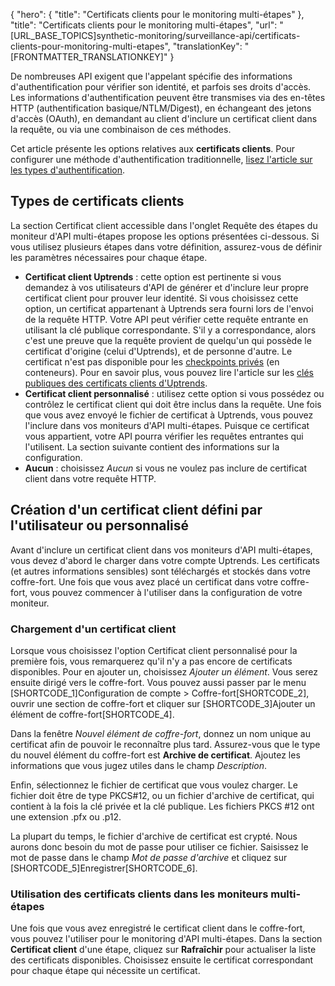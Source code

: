 {
  "hero": {
    "title": "Certificats clients pour le monitoring multi-étapes"
  },
  "title": "Certificats clients pour le monitoring multi-étapes",
  "url": "[URL_BASE_TOPICS]synthetic-monitoring/surveillance-api/certificats-clients-pour-monitoring-multi-etapes",
  "translationKey": "[FRONTMATTER_TRANSLATIONKEY]"
}

De nombreuses API exigent que l'appelant spécifie des informations d'authentification pour vérifier son identité, et parfois ses droits d'accès. Les informations d'authentification peuvent être transmises via des en-têtes HTTP (authentification basique/NTLM/Digest), en échangeant des jetons d'accès (OAuth), en demandant au client d'inclure un certificat client dans la requête, ou via une combinaison de ces méthodes.

Cet article présente les options relatives aux **certificats clients**. Pour configurer une méthode d'authentification traditionnelle, [lisez l'article sur les types d'authentification]([LINK_URL_1]).

## Types de certificats clients

La section Certificat client accessible dans l'onglet Requête des étapes du moniteur d'API multi-étapes propose les options présentées ci-dessous. Si vous utilisez plusieurs étapes dans votre définition, assurez-vous de définir les paramètres nécessaires pour chaque étape.

- **Certificat client Uptrends** : cette option est pertinente si vous demandez à vos utilisateurs d'API de générer et d'inclure leur propre certificat client pour prouver leur identité. Si vous choisissez cette option, un certificat appartenant à Uptrends sera fourni lors de l'envoi de la requête HTTP. Votre API peut vérifier cette requête entrante en utilisant la clé publique correspondante. S'il y a correspondance, alors c'est une preuve que la requête provient de quelqu'un qui possède le certificat d'origine (celui d'Uptrends), et de personne d'autre. Le certificat n'est pas disponible pour les [checkpoints privés]([LINK_URL_2]) (en conteneurs).
   Pour en savoir plus, vous pouvez lire l'article sur les [clés publiques des certificats clients d'Uptrends]([LINK_URL_3]).
- **Certificat client personnalisé** : utilisez cette option si vous possédez ou contrôlez le certificat client qui doit être inclus dans la requête. Une fois que vous avez envoyé le fichier de certificat à Uptrends, vous pouvez l'inclure dans vos moniteurs d'API multi-étapes. Puisque ce certificat vous appartient, votre API pourra vérifier les requêtes entrantes qui l'utilisent. La section suivante contient des informations sur la configuration.
- **Aucun** : choisissez *Aucun* si vous ne voulez pas inclure de certificat client dans votre requête HTTP.

## Création d'un certificat client défini par l'utilisateur ou personnalisé

Avant d'inclure un certificat client dans vos moniteurs d'API multi-étapes, vous devez d'abord le charger dans votre compte Uptrends. Les certificats (et autres informations sensibles) sont téléchargés et stockés dans votre coffre-fort. Une fois que vous avez placé un certificat dans votre coffre-fort, vous pouvez commencer à l'utiliser dans la configuration de votre moniteur.

### Chargement d'un certificat client

Lorsque vous choisissez l'option Certificat client personnalisé pour la première fois, vous remarquerez qu'il n'y a pas encore de certificats disponibles. Pour en ajouter un, choisissez *Ajouter un élément*. Vous serez ensuite dirigé vers le coffre-fort. Vous pouvez aussi passer par le menu [SHORTCODE_1]Configuration de compte > Coffre-fort[SHORTCODE_2], ouvrir une section de coffre-fort et cliquer sur [SHORTCODE_3]Ajouter un élément de coffre-fort[SHORTCODE_4].

Dans la fenêtre *Nouvel élément de coffre-fort*, donnez un nom unique au certificat afin de pouvoir le reconnaître plus tard. Assurez-vous que le type du nouvel élément du coffre-fort est **Archive de certificat**. Ajoutez les informations que vous jugez utiles dans le champ *Description*.

Enfin, sélectionnez le fichier de certificat que vous voulez charger. Le fichier doit être de type PKCS\#12, ou un fichier d'archive de certificat, qui contient à la fois la clé privée et la clé publique. Les fichiers PKCS \#12 ont une extension .pfx ou .p12.

La plupart du temps, le fichier d'archive de certificat est crypté. Nous aurons donc besoin du mot de passe pour utiliser ce fichier. Saisissez le mot de passe dans le champ *Mot de passe d'archive* et cliquez sur [SHORTCODE_5]Enregistrer[SHORTCODE_6].

### Utilisation des certificats clients dans les moniteurs multi-étapes

Une fois que vous avez enregistré le certificat client dans le coffre-fort, vous pouvez l'utiliser pour le monitoring d'API multi-étapes. Dans la section **Certificat client** d'une étape, cliquez sur **Rafraîchir** pour actualiser la liste des certificats disponibles. Choisissez ensuite le certificat correspondant pour chaque étape qui nécessite un certificat.
